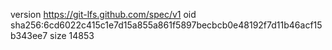 version https://git-lfs.github.com/spec/v1
oid sha256:6cd6022c415c1e7d15a855a861f5897becbcb0e48192f7d11b46acf15b343ee7
size 14853
